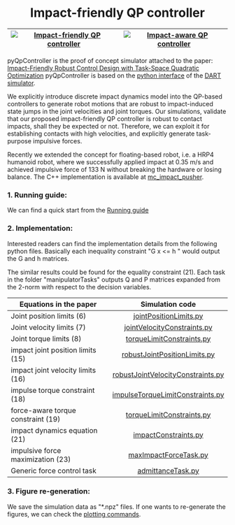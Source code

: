 
# <center>Impact-friendly QP controller</center>


 
|[![Impact-friendly QP controller](https://img.youtube.com/vi/ZlPM9PbJnnY/0.jpg)](https://www.youtube.com/watch?v=ZlPM9PbJnnY)  |  [![Impact-aware QP controller](http://img.youtube.com/vi/K9ar8tsPN8s/0.jpg)](http://www.youtube.com/watch?v=K9ar8tsPN8s "Video Title")   |
| ------------- | :-------------: |
 
pyQpController is the proof of concept simulator attached to the paper: [Impact-Friendly Robust Control Design with Task-Space Quadratic Optimization](http://www.roboticsproceedings.org/rss15/p32.html) pyQpController is based on the [python interface](https://github.com/sehoonha/pydart2) of the [DART simulator](https://dartsim.github.io/). 

We explicitly introduce discrete impact dynamics model into the QP-based controllers to generate robot motions that are robust to impact-induced state jumps in the joint velocities and joint torques. Our simulations, validate that our proposed impact-friendly QP controller is robust to contact impacts, shall they be expected or not. Therefore, we can exploit it for establishing contacts with high velocities, and explicitly generate task-purpose impulsive forces.

Recently we extended the concept for floating-based robot, i.e. a HRP4 humanoid robot, where we successfully applied impact at 0.35 m/s and achieved impulsive force of 133 N without breaking the hardware or losing balance. The C++ implementation is available at [mc_impact_pusher](https://github.com/wyqsnddd/mc_impact_pusher).




 ### 1. Running guide: 
We can find a quick start from the  [Running guide](doc/running_guide.md)

 ### 2. Implementation: 
 
Interested readers can find the implementation details from the following python files. Basically each inequality constraint "G x <= h " would output the G and h matrices. 

The similar results could be found for the equality constraint (21). Each task in the folder "manipulatorTasks" outputs Q and P matrices expanded from the 2-norm with respect to the decision variables. 


|Equations in the paper  | Simulation code |
| ------------- | :-------------: |
| Joint position limits (6) | [jointPositionLimits.py]( manipulatorConstraints/jointPositionLimits.py) |
| Joint velocity limits (7)  |  [jointVelocityConstraints.py]( manipulatorConstraints/jointVelocityConstraints.py)|
| Joint torque limits (8)  |  [torqueLimitConstraints.py](manipulatorConstraints/torqueLimitConstraints.py)|
| impact joint position limits (15) |  [robustJointPositionLimits.py](manipulatorConstraints/robustJointPositionLimits.py) |
| impact joint velocity limits (16)  |[robustJointVelocityConstraints.py](manipulatorConstraints/robustJointVelocityConstraints.py)|
| impulse torque constraint (18) | [impulseTorqueLimitConstraints.py](manipulatorConstraints/impulseTorqueLimitConstraints.py) |
| force-aware torque constraint (19) |[torqueLimitConstraints.py](manipulatorConstraints/torqueLimitConstraints.py) |
| impact dynamics equation (21) |  [impactConstraints.py](manipulatorConstraints/impactConstraints.py) |
| impulsive force maximization (23) |  [maxImpactForceTask.py](manipulatorTasks/maxImpactForceTask.py) |
| Generic force control task |  [admittanceTask.py](manipulatorTasks/admittanceTask.py) |

### 3. Figure re-generation:
  
   We save the simulation data as "*.npz" files. If one wants to re-generate the figures, we can check the [plotting commands](doc/plotting_commands.md).

